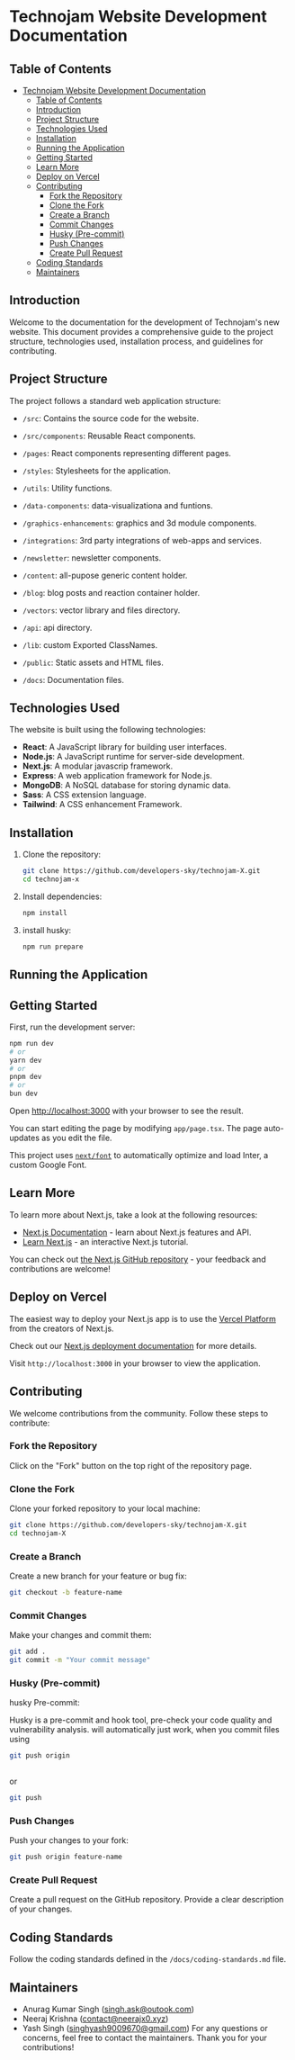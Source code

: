 # Technojam Website Development Documentation

## Table of Contents

- [Technojam Website Development Documentation](#technojam-website-development-documentation)
  - [Table of Contents](#table-of-contents)
  - [Introduction ](#introduction-)
  - [Project Structure ](#project-structure-)
  - [Technologies Used ](#technologies-used-)
  - [Installation ](#installation-)
  - [Running the Application ](#running-the-application-)
  - [Getting Started](#getting-started)
  - [Learn More](#learn-more)
  - [Deploy on Vercel](#deploy-on-vercel)
  - [Contributing ](#contributing-)
    - [Fork the Repository ](#fork-the-repository-)
    - [Clone the Fork ](#clone-the-fork-)
    - [Create a Branch ](#create-a-branch-)
    - [Commit Changes ](#commit-changes-)
    - [Husky (Pre-commit) ](#husky-pre-commits-)
    - [Push Changes ](#push-changes-)
    - [Create Pull Request ](#create-pull-request-)
  - [Coding Standards ](#coding-standards-)
  - [Maintainers ](#maintainers-)

## Introduction <a name="introduction"></a>

Welcome to the documentation for the development of Technojam's new website. This document provides a comprehensive guide to the project structure, technologies used, installation process, and guidelines for contributing.

## Project Structure <a name="project-structure"></a>

The project follows a standard web application structure:

  - `/src`: Contains the source code for the website.
  - `/src/components`: Reusable React components.
  - `/pages`: React components representing different pages.
  - `/styles`: Stylesheets for the application.
  - `/utils`: Utility functions.
  -  `/data-components`: data-visualizationa and funtions.
  -  `/graphics-enhancements`: graphics and 3d module components.
  -  `/integrations`: 3rd party  integrations of web-apps and services.
  -  `/newsletter`: newsletter components.
  -  `/content`: all-pupose generic content holder.
  -  `/blog`: blog posts and reaction container holder. 
  -  `/vectors`: vector library and files directory.
  -  `/api`: api directory.
  -  `/lib`: custom Exported ClassNames.

- `/public`: Static assets and HTML files.

- `/docs`: Documentation files.

## Technologies Used <a name="technologies-used"></a>

The website is built using the following technologies:

- **React**: A JavaScript library for building user interfaces.
- **Node.js**: A JavaScript runtime for server-side development.
- **Next.js**: A modular javascrip framework.
- **Express**: A web application framework for Node.js.
- **MongoDB**: A NoSQL database for storing dynamic data.
- **Sass**: A CSS extension language.
- **Tailwind**: A CSS enhancement Framework.

## Installation <a name="installation"></a>

1. Clone the repository:

   ```bash
   git clone https://github.com/developers-sky/technojam-X.git
   cd technojam-x
   ```

2. Install dependencies:

   ```bash
   npm install
   ```
3. install husky:
    
    ```bash
    npm run prepare
    ```

## Running the Application <a name="running-the-application"></a>

## Getting Started

First, run the development server:

```bash
npm run dev
# or
yarn dev
# or
pnpm dev
# or
bun dev
```

Open [http://localhost:3000](http://localhost:3000) with your browser to see the result.

You can start editing the page by modifying `app/page.tsx`. The page auto-updates as you edit the file.

This project uses [`next/font`](https://nextjs.org/docs/basic-features/font-optimization) to automatically optimize and load Inter, a custom Google Font.

## Learn More

To learn more about Next.js, take a look at the following resources:

- [Next.js Documentation](https://nextjs.org/docs) - learn about Next.js features and API.
- [Learn Next.js](https://nextjs.org/learn) - an interactive Next.js tutorial.

You can check out [the Next.js GitHub repository](https://github.com/vercel/next.js/) - your feedback and contributions are welcome!

## Deploy on Vercel

The easiest way to deploy your Next.js app is to use the [Vercel Platform](https://vercel.com/new?utm_medium=default-template&filter=next.js&utm_source=create-next-app&utm_campaign=create-next-app-readme) from the creators of Next.js.

Check out our [Next.js deployment documentation](https://nextjs.org/docs/deployment) for more details.

Visit `http://localhost:3000` in your browser to view the application.

## Contributing <a name="contributing"></a>

We welcome contributions from the community. Follow these steps to contribute:

### Fork the Repository <a name="fork-the-repository"></a>

Click on the "Fork" button on the top right of the repository page.

### Clone the Fork <a name="clone-the-fork"></a>

Clone your forked repository to your local machine:

```bash
git clone https://github.com/developers-sky/technojam-X.git
cd technojam-X
```

### Create a Branch <a name="create-a-branch"></a>

Create a new branch for your feature or bug fix:

```bash
git checkout -b feature-name
```

### Commit Changes <a name="commit-changes"></a>

Make your changes and commit them:

```bash
git add .
git commit -m "Your commit message"
```


### Husky (Pre-commit) <a name="husky-pre-commits-"></a>

husky Pre-commit:

Husky is a pre-commit and hook tool, pre-check your code quality and vulnerability analysis.
will automatically just work, when you commit files using 

```bash
git push origin
    
```
or 

```bash
git push 
```
### Push Changes <a name="push-changes"></a>

Push your changes to your fork:

```bash
git push origin feature-name
```

### Create Pull Request <a name="create-pull-request"></a>

Create a pull request on the GitHub repository. Provide a clear description of your changes.

## Coding Standards <a name="coding-standards"></a>

Follow the coding standards defined in the `/docs/coding-standards.md` file.

## Maintainers <a name="maintainers"></a>

- Anurag Kumar Singh (singh.ask@outook.com)
- Neeraj Krishna (contact@neerajx0.xyz)
- Yash Singh (singhyash9009670@gmail.com)
For any questions or concerns, feel free to contact the maintainers. Thank you for your contributions!
